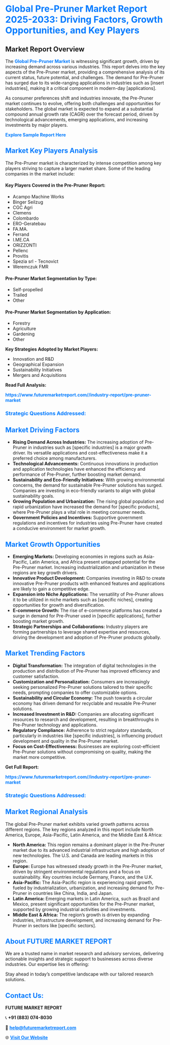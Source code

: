 <h1 style="color: #007BFF;">Global Pre-Pruner Market Report 2025-2033: Driving Factors, Growth Opportunities, and Key Players</h1>

<section id="overview">
<h2>Market Report Overview</h2>
<p>The <a href="https://www.futuremarketreport.com//industry-report/pre-pruner-market" style="color: #007BFF; text-decoration: none;"><strong>Global Pre-Pruner Market</strong></a> is witnessing significant growth, driven by increasing demand across various industries. This report delves into the key aspects of the Pre-Pruner market, providing a comprehensive analysis of its current status, future potential, and challenges. The demand for Pre-Pruner has surged due to its wide-ranging applications in industries such as [insert industries], making it a critical component in modern-day [applications].</p>
<p>As consumer preferences shift and industries innovate, the Pre-Pruner market continues to evolve, offering both challenges and opportunities for stakeholders. The global market is expected to expand at a substantial compound annual growth rate (CAGR) over the forecast period, driven by technological advancements, emerging applications, and increasing investments by major players.</p>
</section>

<section id="overview">
<p><a href="https://www.futuremarketreport.com//request-sample/reportId=48641" style="color: #007BFF; text-decoration: none;"><strong>Explore Sample Report Here</strong></a></p>
</section>

<section id="key-players">
<h2 style="color: #007BFF;">Market Key Players Analysis</h2>
<p>The Pre-Pruner market is characterized by intense competition among key players striving to capture a larger market share. Some of the leading companies in the market include:</p>
<h4>Key Players Covered in the Pre-Pruner Report:</h4>
<ul><li>Acampo Machine Works</li><li>Binger Seilzug</li><li>CGC Agri</li><li>Clemens</li><li>Colombardo</li><li>ERO-Geratebau</li><li>FA.MA.</li><li>Ferrand</li><li>I.ME.CA</li><li>ORIZZONTI</li><li>Pellenc</li><li>Provitis</li><li>Spezia srl - Tecnovict</li><li>Weremczuk FMR</li></ul>
<h4>Pre-Pruner Market Segmentation by Type:</h4>
<ul><li>Self-propelled</li><li>Trailed</li><li>Other</li></ul>

<h4>Pre-Pruner Market Segmentation by Application:</h4>
<ul><li>Forestry</li><li>Agriculture</li><li>Gardening</li><li>Other</li></ul>
<p><strong>Key Strategies Adopted by Market Players:</strong></p>
<ul>
<li>Innovation and R&D</li>
<li>Geographical Expansion</li>
<li>Sustainability Initiatives</li>
<li>Mergers and Acquisitions</li>
</ul>
</section>

<section>
<p><strong>Read Full Analysis: </strong></p><a href="https://www.futuremarketreport.com//industry-report/pre-pruner-market" style="color: #007BFF; text-decoration: none;"><strong>https://www.futuremarketreport.com//industry-report/pre-pruner-market</strong></a>
<h3 style="color: #007BFF;">Strategic Questions Addressed:</h3>
</section>

<section id="driving-factors">
<h2 style="color: #007BFF;">Market Driving Factors</h2>
<ul>
<li><strong>Rising Demand Across Industries:</strong> The increasing adoption of Pre-Pruner in industries such as [specific industries] is a major growth driver. Its versatile applications and cost-effectiveness make it a preferred choice among manufacturers.</li>
<li><strong>Technological Advancements:</strong> Continuous innovations in production and application technologies have enhanced the efficiency and performance of Pre-Pruner, further boosting market demand.</li>
<li><strong>Sustainability and Eco-Friendly Initiatives:</strong> With growing environmental concerns, the demand for sustainable Pre-Pruner solutions has surged. Companies are investing in eco-friendly variants to align with global sustainability goals.</li>
<li><strong>Growing Population and Urbanization:</strong> The rising global population and rapid urbanization have increased the demand for [specific products], where Pre-Pruner plays a vital role in meeting consumer needs.</li>
<li><strong>Government Policies and Incentives:</strong> Supportive government regulations and incentives for industries using Pre-Pruner have created a conducive environment for market growth.</li>
</ul>
</section>

<section id="growth-opportunities">
<h2 style="color: #007BFF;">Market Growth Opportunities</h2>
<ul>
<li><strong>Emerging Markets:</strong> Developing economies in regions such as Asia-Pacific, Latin America, and Africa present untapped potential for the Pre-Pruner market. Increasing industrialization and urbanization in these regions are key growth drivers.</li>
<li><strong>Innovative Product Development:</strong> Companies investing in R&D to create innovative Pre-Pruner products with enhanced features and applications are likely to gain a competitive edge.</li>
<li><strong>Expansion into Niche Applications:</strong> The versatility of Pre-Pruner allows it to be utilized in niche markets such as [specific niches], creating opportunities for growth and diversification.</li>
<li><strong>E-commerce Growth:</strong> The rise of e-commerce platforms has created a surge in demand for Pre-Pruner used in [specific applications], further boosting market growth.</li>
<li><strong>Strategic Partnerships and Collaborations:</strong> Industry players are forming partnerships to leverage shared expertise and resources, driving the development and adoption of Pre-Pruner products globally.</li>
</ul>
</section>

<section id="trending-factors">
<h2 style="color: #007BFF;">Market Trending Factors</h2>
<ul>
<li><strong>Digital Transformation:</strong> The integration of digital technologies in the production and distribution of Pre-Pruner has improved efficiency and customer satisfaction.</li>
<li><strong>Customization and Personalization:</strong> Consumers are increasingly seeking personalized Pre-Pruner solutions tailored to their specific needs, prompting companies to offer customizable options.</li>
<li><strong>Sustainability and Circular Economy:</strong> The push towards a circular economy has driven demand for recyclable and reusable Pre-Pruner solutions.</li>
<li><strong>Increased Investment in R&D:</strong> Companies are allocating significant resources to research and development, resulting in breakthroughs in Pre-Pruner technology and applications.</li>
<li><strong>Regulatory Compliance:</strong> Adherence to strict regulatory standards, particularly in industries like [specific industries], is influencing product development and quality in the Pre-Pruner market.</li>
<li><strong>Focus on Cost-Effectiveness:</strong> Businesses are exploring cost-efficient Pre-Pruner solutions without compromising on quality, making the market more competitive.</li>
</ul>
</section>

<section>
<p><strong>Get Full Report: </strong></p><a href="https://www.futuremarketreport.com//industry-report/pre-pruner-market" style="color: #007BFF; text-decoration: none;"><strong>https://www.futuremarketreport.com//industry-report/pre-pruner-market</strong></a>
<h3 style="color: #007BFF;">Strategic Questions Addressed:</h3>
</section>


<section id="regional-analysis">
<h2 style="color: #007BFF;">Market Regional Analysis</h2>
<p>The global Pre-Pruner market exhibits varied growth patterns across different regions. The key regions analyzed in this report include North America, Europe, Asia-Pacific, Latin America, and the Middle East & Africa:</p>
<ul>
<li><strong>North America:</strong> This region remains a dominant player in the Pre-Pruner market due to its advanced industrial infrastructure and high adoption of new technologies. The U.S. and Canada are leading markets in this region.</li>
<li><strong>Europe:</strong> Europe has witnessed steady growth in the Pre-Pruner market, driven by stringent environmental regulations and a focus on sustainability. Key countries include Germany, France, and the U.K.</li>
<li><strong>Asia-Pacific:</strong> The Asia-Pacific region is experiencing rapid growth, fueled by industrialization, urbanization, and increasing demand for Pre-Pruner in countries like China, India, and Japan.</li>
<li><strong>Latin America:</strong> Emerging markets in Latin America, such as Brazil and Mexico, present significant opportunities for the Pre-Pruner market, supported by growing industrial activities and investments.</li>
<li><strong>Middle East & Africa:</strong> The region’s growth is driven by expanding industries, infrastructure development, and increasing demand for Pre-Pruner in sectors like [specific sectors].</li>
</ul>
</section>

<footer>
<h2 style="color: #007BFF;">About FUTURE MARKET REPORT</h2>
<p>We are a trusted name in market research and advisory services, delivering actionable insights and strategic support to businesses across diverse industries. Our expertise lies in offering:</p>

<p>Stay ahead in today’s competitive landscape with our tailored research solutions.</p>

<h2 style="color: #007BFF;">Contact Us:</h2>
<p><strong>FUTURE MARKET REPORT</strong></p>
<p>📞 <strong>+91 (883) 074-8030</strong></p>
<p>📧 <strong><a href="mailto:help@futuremarketreport.com" style="color: #007BFF;">help@futuremarketreport.com</a></strong></p>
<p>🌐 <strong><a href="https://www.futuremarketreport.com/" style="color: #007BFF;">Visit Our Website</a></strong></p>
</footer>